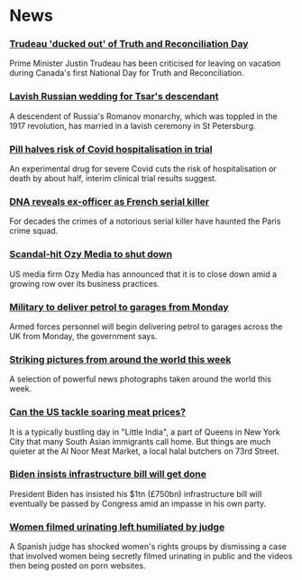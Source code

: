 # News
### [Trudeau 'ducked out' of Truth and Reconciliation Day](https://www.bbc.com/news/world-us-canada-58765502)
Prime Minister Justin Trudeau has been criticised for leaving on vacation during Canada's first National Day for Truth and Reconciliation.
### [Lavish Russian wedding for Tsar's descendant](https://www.bbc.com/news/world-europe-58767448)
A descendent of Russia's Romanov monarchy, which was toppled in the 1917 revolution, has married in a lavish ceremony in St Petersburg.
### [Pill halves risk of Covid hospitalisation in trial](https://www.bbc.com/news/health-58764440)
An experimental drug for severe Covid cuts the risk of hospitalisation or death by about half, interim clinical trial results suggest. 
### [DNA reveals ex-officer as French serial killer](https://www.bbc.com/news/world-europe-58749596)
For decades the crimes of a notorious serial killer have haunted the Paris crime squad.
### [Scandal-hit Ozy Media to shut down](https://www.bbc.com/news/business-58766239)
US media firm Ozy Media has announced that it is to close down amid a growing row over its business practices.
### [Military to deliver petrol to garages from Monday](https://www.bbc.com/news/uk-58766648)
Armed forces personnel will begin delivering petrol to garages across the UK from Monday, the government says.
### [Striking pictures from around the world this week](https://www.bbc.com/news/in-pictures-58761284)
A selection of powerful news photographs taken around the world this week.
### [Can the US tackle soaring meat prices?](https://www.bbc.com/news/business-58659478)
It is a typically bustling day in "Little India", a part of Queens in New York City that many South Asian immigrants call home. But things are much quieter at the Al Noor Meat Market, a local halal butchers on 73rd Street.
### [Biden insists infrastructure bill will get done](https://www.bbc.com/news/world-us-canada-58758738)
President Biden has insisted his $1tn (£750bn) infrastructure bill will eventually be passed by Congress amid an impasse in his own party.
### [Women filmed urinating left humiliated by judge](https://www.bbc.com/news/world-europe-58747084)
A Spanish judge has shocked women's rights groups by dismissing a case that involved women being secretly filmed urinating in public and the videos then being posted on porn websites.
